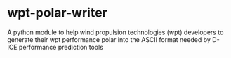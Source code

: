 # wpt-polar-writer
A python module to help wind propulsion technologies (wpt) developers to generate their wpt performance polar into the ASCII format needed by D-ICE performance prediction tools
